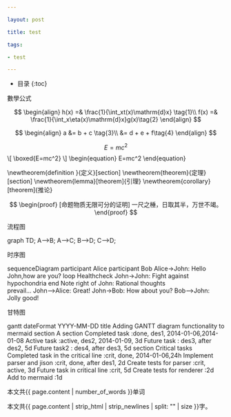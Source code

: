 ```yaml
---

layout: post

title: test 

tags:

- test

---
```


* 目录
{:toc}

數學公式

$$
\begin{align}
h(x) =& \frac{1}{\int_xt(x)\mathrm{d}x} \tag{1}\\
f(x) =& \frac{1}{\int_x\eta(x)\mathrm{d}x}g(x)\tag{2}
\end{align}
$$

$$
\begin{align}
a &= b + c \tag{3}\\
  &= d + e + f\tag{4}
\end{align}
$$

$$E=mc^2$$
\\[ \boxed{E=mc^2} \\]
\begin{equation}
    E=mc^2
\end{equation}

\newtheorem{definition }{定义}[section]
\newtheorem{theorem}{定理}[section]
\newtheorem{lemma}[theorem]{引理}
\newtheorem{corollary}[theorem]{推论}

$$
\begin{proof} [命题物质无限可分的证明]
    一尺之棰，日取其半，万世不竭。
\end{proof}
$$

流程图

<div class="mermaid">
graph TD;
A-->B;
A-->C;
B-->D;
C-->D;

</div>

时序图

<div class="mermaid">
sequenceDiagram
    participant Alice
    participant Bob
    Alice->John: Hello John,how are you?
    loop Healthcheck
        John->John: Fight against hypochondria
    end
    Note right of John: Rational thoughts <br/>prevail...
    John-->Alice: Great!
    John->Bob: How about you?
    Bob-->John: Jolly good!
</div>

甘特图

<div class="mermaid">
gantt
        dateFormat YYYY-MM-DD
        title Adding GANTT diagram functionality to mermaid
        section A section
        Completed task :done, des1, 2014-01-06,2014-01-08
        Active task :active, des2, 2014-01-09, 3d
        Future task : des3, after des2, 5d
        Future task2 : des4, after des3, 5d
        section Critical tasks
        Completed task in the critical line :crit, done, 2014-01-06,24h
        Implement parser and jison :crit, done, after des1, 2d
        Create tests for parser :crit, active, 3d
        Future task in critical line :crit, 5d
        Create tests for renderer :2d
        Add to mermaid :1d
</div>


本文共{{ page.content | number_of_words }}单词


本文共{{ page.content | strip_html | strip_newlines | split: "" | size }}字。

